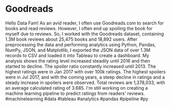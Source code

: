 # Goodreads
Hello Data Fam! As an avid reader, I often use Goodreads.com to search for books and read reviews. However, I often end up spoiling the book for myself due to reviews. So, I worked with the Goodreads dataset, containing 1.3M book reviews about 25,475 books and 18,892 users. After preprocessing the data and performing analytics using Python, Pandas, NumPy, JSON, and Matplotlib, I exported the JSON data of over 1.3M records to CSV and loaded it into Tableau to create a dashboard. My analysis shows the rating level increased steadily until 2016 and then started to decline. The spoiler ratio constantly increased until 2013. The highest ratings were in Jan 2017 with over 100k ratings. The highest spoilers were in Jul 2017, and with the coming years, a steep decline in ratings and a steady increase in spoilers were observed. Total reviews are 1,378,033, with an average calculated rating of 3.685. I'm still working on creating a machine learning pipeline to predict ratings from readers' reviews. #machinelearning #data #tableau #analytics #pandas #pipeline #py
